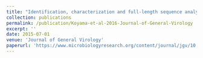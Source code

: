 ```yaml
---
title: "Identification, characterization and full-length sequence analysis of a novel dsRNA virus isolated from the arboreal ant Camponotus yamaokai"
collection: publications
permalink: /publication/Koyama-et-al-2016-Journal-of-General-Virology
excerpt: ''
date: 2015-07-01
venue: 'Journal of General Virology'
paperurl: 'https://www.microbiologyresearch.org/content/journal/jgv/10.1099/vir.0.000126'
---
```


<!-- 論文の要約・解説など入れたければここ打つ -->
